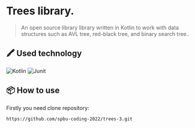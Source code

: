# Trees library.
> An open source library library written in Kotlin to work with data structures such as AVL tree, red-black tree, and binary search tree..
## 🖍 Used technology
![Kotlin](https://img.shields.io/badge/-Kotlin-61DAFB?logo=kotlin)
![Junit](https://img.shields.io/badge/-Junit-525A162?&style=for-the-badge)
## :package: How to use
Firstly you need clone repository:

```sh
https://github.com/spbu-coding-2022/trees-3.git
```

